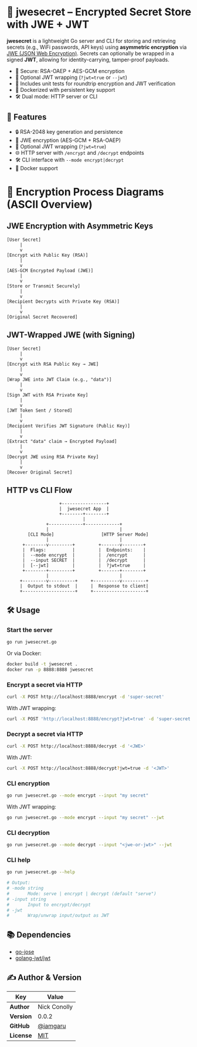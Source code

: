 # 🔐 jwesecret – Encrypted Secret Store with JWE + JWT

**jwesecret** is a lightweight Go server and CLI for storing and retrieving secrets (e.g., WiFi passwords, API keys) using **asymmetric encryption** via [JWE (JSON Web Encryption)](https://datatracker.ietf.org/doc/html/rfc7516). Secrets can optionally be wrapped in a signed **JWT**, allowing for identity-carrying, tamper-proof payloads.

- 💂 Secure: RSA-OAEP + AES-GCM encryption
- 🔏 Optional JWT wrapping (`?jwt=true` or `--jwt`)
- 🧪 Includes unit tests for roundtrip encryption and JWT verification
- 🐳 Dockerized with persistent key support
- 🛠 Dual mode: HTTP server or CLI

## 🚀 Features

- 🔒 RSA-2048 key generation and persistence
- 🔐 JWE encryption (AES-GCM + RSA-OAEP)
- 🧾 Optional JWT wrapping (`?jwt=true`)
- 🌐 HTTP server with `/encrypt` and `/decrypt` endpoints
- 🛠 CLI interface with `--mode encrypt|decrypt`
- 🐳 Docker support

# 🔐 Encryption Process Diagrams (ASCII Overview)

## JWE Encryption with Asymmetric Keys

```
[User Secret]
     |
     v
[Encrypt with Public Key (RSA)]
     |
     v
[AES-GCM Encrypted Payload (JWE)]
     |
     v
[Store or Transmit Securely]
     |
     v
[Recipient Decrypts with Private Key (RSA)]
     |
     v
[Original Secret Recovered]
```

## JWT-Wrapped JWE (with Signing)

```
[User Secret]
     |
     v
[Encrypt with RSA Public Key → JWE]
     |
     v
[Wrap JWE into JWT Claim (e.g., "data")]
     |
     v
[Sign JWT with RSA Private Key]
     |
     v
[JWT Token Sent / Stored]
     |
     v
[Recipient Verifies JWT Signature (Public Key)]
     |
     v
[Extract "data" claim → Encrypted Payload]
     |
     v
[Decrypt JWE using RSA Private Key]
     |
     v
[Recover Original Secret]
```

## HTTP vs CLI Flow

```
                    +-----------------+
                    |  jwesecret App  |
                    +--------+--------+
                             |
               +-------------+-------------+
               |                           |
        [CLI Mode]                  [HTTP Server Mode]
               |                           |
      +--------v---------+         +-------v--------+
      |  Flags:          |         |  Endpoints:    |
      |  --mode encrypt  |         |  /encrypt      |
      |  --input SECRET  |         |  /decrypt      |
      |  [--jwt]         |         |  ?jwt=true     |
      +--------+---------+         +-------+--------+
               |                           |
     +---------v----------+     +----------v---------+
     |  Output to stdout  |     |  Response to client|
     +--------------------+     +--------------------+
```

## 🛠 Usage

### Start the server

```bash
go run jwesecret.go
```

Or via Docker:

```bash
docker build -t jwesecret .
docker run -p 8888:8888 jwesecret
```

### Encrypt a secret via HTTP

```bash
curl -X POST http://localhost:8888/encrypt -d 'super-secret'
```

With JWT wrapping:

```bash
curl -X POST 'http://localhost:8888/encrypt?jwt=true' -d 'super-secret'
```

### Decrypt a secret via HTTP

```bash
curl -X POST http://localhost:8888/decrypt -d '<JWE>'
```

With JWT:

```bash
curl -X POST http://localhost:8888/decrypt?jwt=true -d '<JWT>'
```

### CLI encryption

```bash
go run jwesecret.go --mode encrypt --input "my secret"
```

With JWT wrapping:

```bash
go run jwesecret.go --mode encrypt --input "my secret" --jwt
```

### CLI decryption

```bash
go run jwesecret.go --mode decrypt --input "<jwe-or-jwt>" --jwt
```

### CLI help

```bash
go run jwesecret.go --help

# Output:
# -mode string
#       Mode: serve | encrypt | decrypt (default "serve")
# -input string
#       Input to encrypt/decrypt
# -jwt
#       Wrap/unwrap input/output as JWT
```

## 📚 Dependencies

- [go-jose](https://github.com/square/go-jose)
- [golang-jwt/jwt](https://github.com/golang-jwt/jwt)

## ✍️ Author & Version

| Key         | Value                                      |
|--------------|---------------------------------------------|
| **Author**   | Nick Conolly                               |
| **Version**  | 0.0.2                                      |
| **GitHub**   | [@iamgaru](https://github.com/iamgaru)     |
| **License**  | [MIT](LICENSE)                             |
